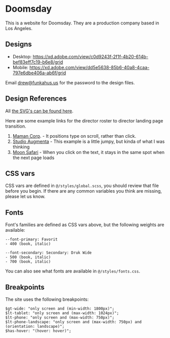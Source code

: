 # Doomsday

This is a website for Doomsday. They are a production company based in Los Angeles.

## Designs

-   Desktop: https://xd.adobe.com/view/c0d9243f-2f1f-4b20-614b-bef83eff7c19-b6e8/grid
-   Mobile: https://xd.adobe.com/view/dd5e5638-85b6-40a8-4caa-797e6dbe406a-ab6f/grid

Email drew@funkahus.us for the password to the design files.

## Design References

All [the SVG's can be found here](https://www.dropbox.com/sh/j5ddp8f4w8l3ii3/AAAZ1BC1JIgUBC2IKikh9xD2a?dl=0).

Here are some example links for the director roster to director landing page transition.

1.  [Maman Corp](https://www.maman-corp.com). - It positions type on scroll, rather than click.
1.  [Studio Augmenta](https://studioaugmenta.com/) - This example is a little jumpy, but kinda of what I was thinking
1.  [Moon Safari](https://www.moonsafari.archi/projets/) - When you click on the text, it stays in the same spot when the next page loads

## CSS vars

CSS vars are defined in `@/styles/global.scss`, you should review that file before you begin. If there are any common variables you think are missing, please let us know.

## Fonts

Font's families are defined as CSS vars above, but the following weights are available:

```
--font-primary: Favorit
- 400 (book, italic)

--font-secondary: Secondary: Druk Wide
- 500 (book, italic)
- 700 (book, italic)
```

You can also see what fonts are available in `@/styles/fonts.css`.

## Breakpoints

The site uses the following breakpoints:

```
$gt-wide: "only screen and (min-width: 1800px)";
$lt-tablet: "only screen and (max-width: 1024px)";
$lt-phone: "only screen and (max-width: 750px)";
$lt-phone-landscape: "only screen and (max-width: 750px) and (orientation: landscape)";
$has-hover: "(hover: hover)";
```
